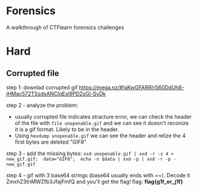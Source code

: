 # Forensics
A walkthrough of CTFlearn forensics challenges
# Hard
## Corrupted file
step 1: downlad corrupted gif
https://mega.nz/#!aKwGFARR!rS60DdUh8-jHMac572TSsdsANClqEsl9PD2sGl-SyDk

step 2 - analyze the problem: 
- usually corrupted file indicates stracture error, we can check the header of the file with `file unopenable.gif` and we can see it doesn't reconize it is a gif format. Likely to be in the header. 
- Using `hexdump unopenable.gif` we can see the header and relize the 4 first bytes are deleted "GIF8"

step 3 - add the missing bytes:
`
xxd unopenable.gif | xxd -r -s 4 > new_gif.gif; 
data="GIF8"; 
echo -n $data | xxd -p | xxd -r -p - new_gif.gif
`

step 4 - gif with 3 base64 strings (base64 usually ends with ==). Decode it ZmxhZ3tnMWZfb3JfajFmfQ and you'll get the flag! 
flag: **flag{g1f_or_j1f}**
